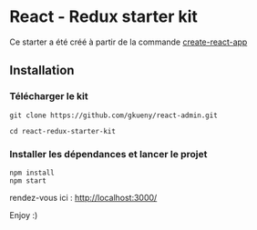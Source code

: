 # React - Redux starter kit

Ce starter a été créé à partir de la commande [create-react-app](https://github.com/facebookincubator/create-react-app)

## Installation

### Télécharger le kit

```
git clone https://github.com/gkueny/react-admin.git

cd react-redux-starter-kit
```

### Installer les dépendances et lancer le projet

```
npm install
npm start
```

rendez-vous ici : [http://localhost:3000/](http://localhost:3000/)

Enjoy :)
